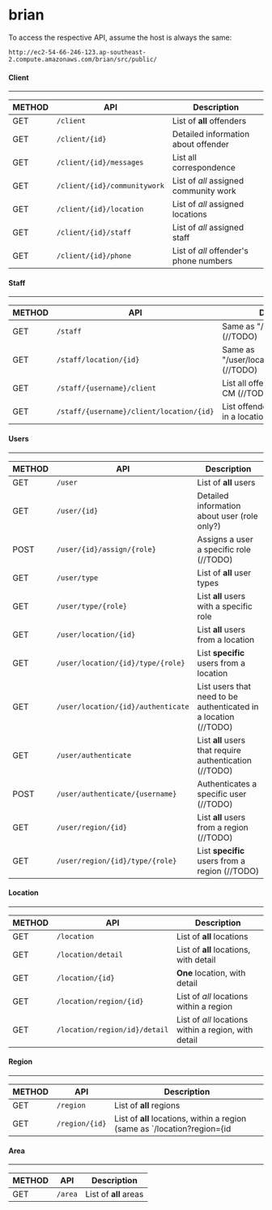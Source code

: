 # brian


To access the respective API, assume the host is always the same:

`http://ec2-54-66-246-123.ap-southeast-2.compute.amazonaws.com/brian/src/public/`


#### Client
------

| METHOD | API | Description |
| --- | --- | --- |
| GET | `/client` | List of **all** offenders |
| GET | `/client/{id}` | Detailed information about offender |
| GET | `/client/{id}/messages` | List all correspondence |
| GET | `/client/{id}/communitywork` | List of *all* assigned community work |
| GET | `/client/{id}/location` | List of *all* assigned locations |
| GET | `/client/{id}/staff` | List of *all* assigned staff |
| GET | `/client/{id}/phone` | List of *all* offender's phone numbers |

#### Staff
------

| METHOD | API | Description |
| --- | --- | --- |
| GET | `/staff` | Same as "/user/type/{role}" (//TODO) |
| GET | `/staff/location/{id}` | Same as "/user/location/{id}/type/{role}" (//TODO) |
| GET | `/staff/{username}/client` | List all offenders assigned to CM (//TODO) |
| GET | `/staff/{username}/client/location/{id}` | List offenders assigned to CM in a location (//TODO) |

#### Users
------

| METHOD | API | Description |
| --- | --- | --- |
| GET | `/user` | List of **all** users |
| GET | `/user/{id}` | Detailed information about user (role only?) |
| POST | `/user/{id}/assign/{role}` | Assigns a user a specific role (//TODO) |
| GET | `/user/type` | List of **all** user types |
| GET | `/user/type/{role}` | List **all** users with a specific role |
| GET | `/user/location/{id}` | List **all** users from a location |
| GET | `/user/location/{id}/type/{role}` | List **specific** users from a location |
| GET | `/user/location/{id}/authenticate` | List users that need to be authenticated in a location (//TODO) |
| GET | `/user/authenticate` | List **all** users that require authentication (//TODO) |
| POST | `/user/authenticate/{username}` | Authenticates a specific user (//TODO) |
| GET | `/user/region/{id}` | List **all** users from a region (//TODO) |
| GET | `/user/region/{id}/type/{role}` | List **specific** users from a region (//TODO) |


#### Location
------

| METHOD | API | Description |
| --- | --- | --- |
| GET | `/location` | List of **all** locations |
| GET | `/location/detail` | List of **all** locations, with detail |
| GET | `/location/{id}` | **One** location, with detail |
| GET | `/location/region/{id}` | List of *all* locations within a region |
| GET | `/location/region/id}/detail` | List of *all* locations within a region, with detail |


#### Region
------

| METHOD | API | Description |
| --- | --- | --- |
| GET | `/region` | List of **all** regions |
| GET | `/region/{id}` | List of **all** locations, within a region (same as `/location?region={id| GET }`) |


#### Area
------

| METHOD | API | Description |
| --- | --- | --- |
| GET | `/area` | List of **all** areas |